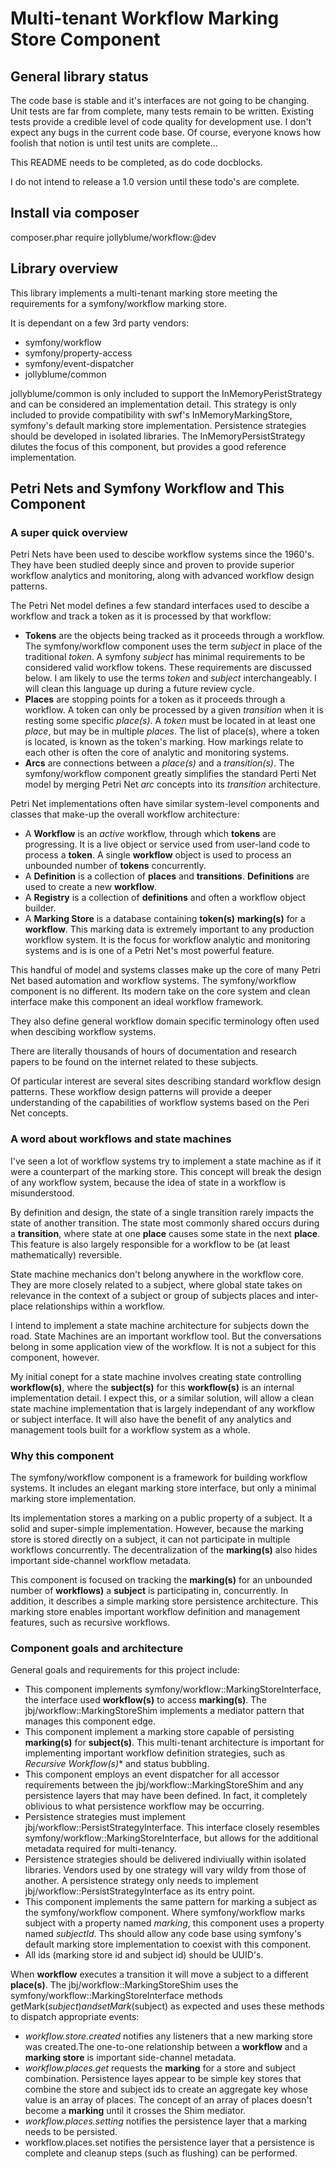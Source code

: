 Multi-tenant Workflow Marking Store Component
=============================================

## General library status
The code base is stable and it's interfaces are not going to be changing. Unit tests are far from complete, many tests remain to be written. Existing tests provide a credible level of code quality for development use. I don't expect any bugs
in the current code base. Of course, everyone knows how foolish that notion is until test units are complete...

This README needs to be completed, as do code docblocks.

I do not intend to release a 1.0 version until these todo's are complete.

## Install via composer
   composer.phar require jollyblume/workflow:@dev

## Library overview
This library implements a multi-tenant marking store meeting the requirements for a symfony/workflow marking store.

It is dependant on a few 3rd party vendors:
* symfony/workflow
* symfony/property-access
* symfony/event-dispatcher
* jollyblume/common

jollyblume/common is only included to support the InMemoryPeristStrategy and can be considered an implementation detail. This strategy is only included to provide compatibility with swf's InMemoryMarkingStore, symfony's default marking store implementation. Persistence strategies should be developed in isolated libraries. The InMemoryPersistStrategy dilutes the focus of this component, but provides a good reference implementation.

## Petri Nets and Symfony Workflow and This Component
### A super quick overview
Petri Nets have been used to descibe workflow systems since the 1960's. They have been studied deeply since and proven to provide superior workflow analytics and monitoring, along with advanced workflow design patterns.

The Petri Net model defines a few standard interfaces used to descibe a workflow and track a token as it is processed by that workflow:
* **Tokens** are the objects being tracked as it proceeds through a workflow. The symfony/workflow component uses the term *subject* in place of the traditional *token*. A symfony *subject* has minimal requirements to be considered valid workflow tokens. These requirements are discussed below. I am likely to use the terms *token* and *subject* interchangeably.  I will clean this language up during a future review cycle.
* **Places** are stopping points for a token as it proceeds through a workflow. A token can only be processed by a given *transition* when it is resting some specific *place(s)*. A *token* must be located in at least one *place*, but may be in multiple *places*. The list of place(s), where a token is located, is known as the token's marking. How markings relate to each other is often the core of analytic and monitoring systems.
* **Arcs** are connections between a *place(s)* and a *transition(s)*. The symfony/workflow component greatly simplifies the standard Perti Net model by merging Petri Net *arc* concepts into its *transition* architecture.

Petri Net implementations often have similar system-level components and classes that make-up the overall workflow architecture:
* A **Workflow** is an *active* workflow, through which **tokens** are progressing. It is a live object or service used from user-land code to process a **token**. A single **workflow** object is used to process an unbounded number of **tokens** concurrently.
* A **Definition** is a collection of **places** and **transitions**. **Definitions** are used to create a new **workflow**.
* A **Registry** is a collection of **definitions** and often a workflow object builder.
* A **Marking Store** is a database containing **token(s)** **marking(s)** for a **workflow**. This marking data is extremely important to any production workflow system. It is the focus for workflow analytic and monitoring systems and is is one of a Petri Net's most powerful feature.

This handful of model and systems classes make up the core of many Petri Net based automation and workflow systems. The symfony/workflow component is no different. Its modern take on the core system and clean interface make this component an ideal workflow framework.

They also define general workflow domain specific terminology often used when descibing workflow systems.

There are literally thousands of hours of documentation and research papers to be found on the internet related to these subjects.

Of particular interest are several sites describing standard workflow design patterns. These workflow design patterns will provide a deeper understanding of the capabilities of workflow systems based on the Peri Net concepts.

### A word about workflows and state machines
I've seen a lot of workflow systems try to implement a state machine as if it were a counterpart of the marking store. This concept will break the design of any workflow system, because the idea of state in a workflow is misunderstood.

By definition and design, the state of a single transition rarely impacts the state of another transition. The state most commonly shared occurs during a **transition**, where state at one **place** causes some state in the next **place**. This feature is also largely responsible for a workflow to be (at least mathematically) reversible.

State machine mechanics don't belong anywhere in the workflow core. They are more closely related to a subject, where global state takes on relevance in the context of a subject or group of subjects places and inter-place relationships within a workflow.

I intend to implement a state machine architecture for subjects down the road. State Machines are an important workflow tool. But the conversations belong in some application view of the workflow. It is not a subject for this component, however.

My initial conept for a state machine involves creating state controlling **workflow(s)**, where the **subject(s)** for this **workflow(s)** is an internal implementation detail. I expect this, or a similar solution, will allow a clean state machine implementation that is largely independant of any workflow or subject interface. It will also have the benefit of any analytics and management tools built for a workflow system as a whole.

### Why this component
The symfony/workflow component is a framework for building workflow systems. It includes an elegant marking store interface, but only a minimal marking store implementation.

Its implementation stores a marking on a public property of a subject. It a solid and super-simple implementation. However, because the marking store is stored directly on a subject, it can not participate in multiple workflows concurrently. The decentralization of the **marking(s)** also hides important side-channel workflow metadata.

This component is focused on tracking the **marking(s)** for an unbounded number of **workflows)** a **subject** is participating in, concurrently. In addition, it describes a simple marking store persistence architecture. This marking store enables important workflow definition and management features, such as recursive workflows.

### Component goals and architecture
General goals and requirements for this project include:
* This component implements symfony/workflow::MarkingStoreInterface, the interface used **workflow(s)** to access **marking(s)**. The jbj/workflow::MarkingStoreShim implements a mediator pattern that manages this component edge.
* This component implement a marking store capable of persisting **marking(s)** for **subject(s)**. This multi-tenant architecture is important for implementing important workflow definition strategies, such as *Recursive Workflow(s)** and status bubbling.
* This component employs an event dispatcher for all accessor requirements between the jbj/workflow::MarkingStoreShim and any persistence layers that may have been defined. In fact, it completely oblivious to what persistence workflow may be occurring.
* Persistence strategies must implement jbj/workflow::PersistStrategyInterface. This interface closely resembles symfony/workflow::MarkingStoreInterface, but allows for the additional metadata required for multi-tenancy.
* Persistence strategies should be delivered indiviually within isolated libraries. Vendors used by one strategy will vary wildy from those of another. A persistence strategy only needs to implement jbj/workflow::PersistStrategyInterface as its entry point.
* This component implements the same pattern for marking a subject as the symfony/workflow component. Where symfony/workflow marks subject with a property named *marking*, this component uses a property named *subjectId*. Ths should allow any code base using symfony's default marking store implementation to coexist with this component.
* All ids (marking store id and subject id) should be UUID's.

When **workflow** executes a transition it will move a subject to a different **place(s)**. The jbj/workflow::MarkingStoreShim uses the symfony/workflow::MarkingStoreInterface methods getMark($subject) and setMark($subject)  as expected and uses these methods to dispatch appropriate events:
  * *workflow.store.created* notifies any listeners that a new marking store was created.The one-to-one relationship between a **workflow** and a **marking store** is important side-channel metadata.
  * *workflow.places.get* requests the **marking** for a store and subject combination. Persistence layes appear to be simple key stores that combine the store and subject ids to create an aggregate key whose value is an array of places. The concept of an array of places doesn't become a **marking** until it crosses the Shim mediator.
  * *workflow.places.setting* notifies the persistence layer that a marking needs to be persisted.
  * workflow.places.set notifies the persistence layer that a persistence is complete and cleanup steps (such as flushing) can be performed.
